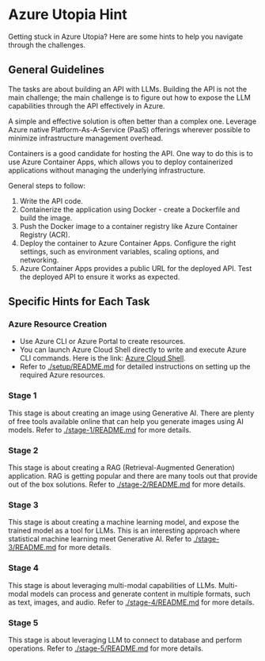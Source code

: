 # Azure Utopia Hint
Getting stuck in Azure Utopia? Here are some hints to help you navigate through the challenges.

## General Guidelines
The tasks are about building an API with LLMs. Building the API is not the main challenge; the main challenge is to figure out how to expose the LLM capabilities through the API effectively in Azure.

A simple and effective solution is often better than a complex one. Leverage Azure native Platform-As-A-Service (PaaS) offerings wherever possible to minimize infrastructure management overhead.

Containers is a good candidate for hosting the API. One way to do this is to use Azure Container Apps, which allows you to deploy containerized applications without managing the underlying infrastructure.

General steps to follow:
1. Write the API code.
2. Containerize the application using Docker - create a Dockerfile and build the image.
3. Push the Docker image to a container registry like Azure Container Registry (ACR).
4. Deploy the container to Azure Container Apps. Configure the right settings, such as environment variables, scaling options, and networking.
5. Azure Container Apps provides a public URL for the deployed API. Test the deployed API to ensure it works as expected.

## Specific Hints for Each Task
### Azure Resource Creation
- Use Azure CLI or Azure Portal to create resources.
- You can launch Azure Cloud Shell directly to write and execute Azure CLI commands. Here is the link: [Azure Cloud Shell](https://shell.azure.com/).
- Refer to [./setup/README.md](./setup/README.md) for detailed instructions on setting up the required Azure resources.

### Stage 1
This stage is about creating an image using Generative AI. There are plenty of free tools available online that can help you generate images using AI models. Refer to [./stage-1/README.md](./stage-1/README.md) for more details.

### Stage 2
This stage is about creating a RAG (Retrieval-Augmented Generation) application. RAG is getting popular and there are many tools out that provide out of the box solutions. Refer to [./stage-2/README.md](./stage-2/README.md) for more details.

### Stage 3
This stage is about creating a machine learning model, and expose the trained model as a tool for LLMs. This is an interesting approach where statistical machine learning meet Generative AI. Refer to [./stage-3/README.md](./stage-3/README.md) for more details.

### Stage 4
This stage is about leveraging multi-modal capabilities of LLMs. Multi-modal models can process and generate content in multiple formats, such as text, images, and audio. Refer to [./stage-4/README.md](./stage-4/README.md) for more details.

### Stage 5
This stage is about leveraging LLM to connect to database and perform operations. Refer to [./stage-5/README.md](./stage-5/README.md) for more details.